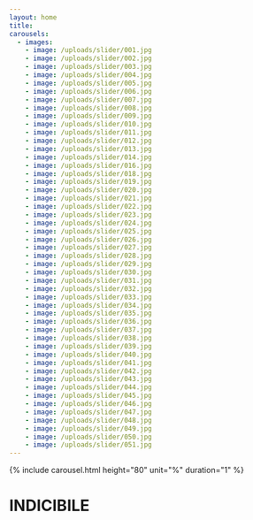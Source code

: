 ```yaml
---
layout: home
title:
carousels:
  - images: 
    - image: /uploads/slider/001.jpg
    - image: /uploads/slider/002.jpg
    - image: /uploads/slider/003.jpg
    - image: /uploads/slider/004.jpg
    - image: /uploads/slider/005.jpg
    - image: /uploads/slider/006.jpg
    - image: /uploads/slider/007.jpg
    - image: /uploads/slider/008.jpg
    - image: /uploads/slider/009.jpg
    - image: /uploads/slider/010.jpg
    - image: /uploads/slider/011.jpg
    - image: /uploads/slider/012.jpg
    - image: /uploads/slider/013.jpg
    - image: /uploads/slider/014.jpg
    - image: /uploads/slider/016.jpg
    - image: /uploads/slider/018.jpg
    - image: /uploads/slider/019.jpg
    - image: /uploads/slider/020.jpg
    - image: /uploads/slider/021.jpg
    - image: /uploads/slider/022.jpg
    - image: /uploads/slider/023.jpg
    - image: /uploads/slider/024.jpg
    - image: /uploads/slider/025.jpg
    - image: /uploads/slider/026.jpg
    - image: /uploads/slider/027.jpg
    - image: /uploads/slider/028.jpg
    - image: /uploads/slider/029.jpg
    - image: /uploads/slider/030.jpg
    - image: /uploads/slider/031.jpg
    - image: /uploads/slider/032.jpg
    - image: /uploads/slider/033.jpg
    - image: /uploads/slider/034.jpg
    - image: /uploads/slider/035.jpg
    - image: /uploads/slider/036.jpg
    - image: /uploads/slider/037.jpg
    - image: /uploads/slider/038.jpg
    - image: /uploads/slider/039.jpg
    - image: /uploads/slider/040.jpg
    - image: /uploads/slider/041.jpg
    - image: /uploads/slider/042.jpg
    - image: /uploads/slider/043.jpg
    - image: /uploads/slider/044.jpg
    - image: /uploads/slider/045.jpg
    - image: /uploads/slider/046.jpg
    - image: /uploads/slider/047.jpg
    - image: /uploads/slider/048.jpg
    - image: /uploads/slider/049.jpg
    - image: /uploads/slider/050.jpg
    - image: /uploads/slider/051.jpg
---
```

{% include carousel.html height="80" unit="%" duration="1" %}

# INDICIBILE
